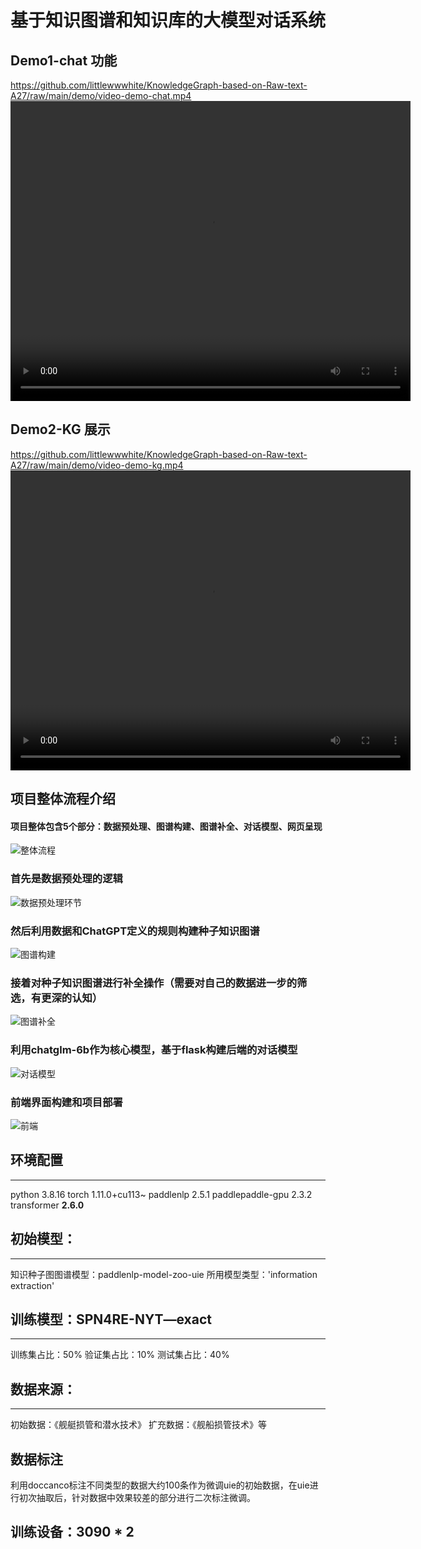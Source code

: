 # 基于知识图谱和知识库的大模型对话系统

## Demo1-chat 功能
https://github.com/littlewwwhite/KnowledgeGraph-based-on-Raw-text-A27/raw/main/demo/video-demo-chat.mp4
<video src="https://github.com/littlewwwhite/KnowledgeGraph-based-on-Raw-text-A27/raw/main/demo/video-demo-chat.mp4" width="640" height="480" controls></video>
<!-- <video controls src="demo/demo_video.mp4" title="Demo"></video> -->

## Demo2-KG 展示
https://github.com/littlewwwhite/KnowledgeGraph-based-on-Raw-text-A27/raw/main/demo/video-demo-kg.mp4
<video src="https://github.com/littlewwwhite/KnowledgeGraph-based-on-Raw-text-A27/raw/main/demo/video-demo-kg.mp4" width="640" height="480" controls></video>

## 项目整体流程介绍
#### 项目整体包含5个部分：数据预处理、图谱构建、图谱补全、对话模型、网页呈现
![整体流程](/demo/all.png)

### 首先是数据预处理的逻辑
![数据预处理环节](/demo/data_process.png)

### 然后利用数据和ChatGPT定义的规则构建种子知识图谱
![图谱构建](demo/build_kg.png)


### 接着对种子知识图谱进行补全操作（需要对自己的数据进一步的筛选，有更深的认知）
![图谱补全](demo/kg.png)

### 利用chatglm-6b作为核心模型，基于flask构建后端的对话模型
![对话模型](demo/chat.png)

### 前端界面构建和项目部署
![前端](demo/web.png)


## 环境配置

---
python                    3.8.16
torch                     1.11.0+cu113~
paddlenlp                 2.5.1
paddlepaddle-gpu          2.3.2
transformer               **2.6.0**


## 初始模型：
---
知识种子图图谱模型：paddlenlp-model-zoo-uie
所用模型类型：'information extraction'


##  训练模型：SPN4RE-NYT—exact
---
训练集占比：50%
验证集占比：10%
测试集占比：40%


## 数据来源：
---
初始数据：《舰艇损管和潜水技术》
扩充数据：《舰船损管技术》等

## 数据标注
利用doccanco标注不同类型的数据大约100条作为微调uie的初始数据，在uie进行初次抽取后，针对数据中效果较差的部分进行二次标注微调。

## 训练设备：3090 * 2

